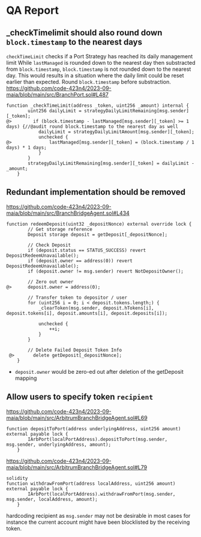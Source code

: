 # QA Report
## _checkTimelimit should also round down `block.timestamp` to the nearest days
`checkTimeLimit` checks if a Port Strategy has reached its daily management limit
While `lastManaged` is rounded down to the nearest day then substracted from `block.timestamp`, `block.timestamp` is not rounded down to the nearest day.
This would results in a situation where the daily limit could be reset earlier than expected.
Round `block.timestamp` before substraction.
https://github.com/code-423n4/2023-09-maia/blob/main/src/BranchPort.sol#L487
```solidity
function _checkTimeLimit(address _token, uint256 _amount) internal {
        uint256 dailyLimit = strategyDailyLimitRemaining[msg.sender][_token];
@>        if (block.timestamp - lastManaged[msg.sender][_token] >= 1 days) {//@audit round block.timestamp to the nearest day as well
            dailyLimit = strategyDailyLimitAmount[msg.sender][_token];
            unchecked {
@>              lastManaged[msg.sender][_token] = (block.timestamp / 1 days) * 1 days;
            }
        }
        strategyDailyLimitRemaining[msg.sender][_token] = dailyLimit - _amount;
    }
```

## Redundant implementation should be removed
https://github.com/code-423n4/2023-09-maia/blob/main/src/BranchBridgeAgent.sol#L434
```solidity
function redeemDeposit(uint32 _depositNonce) external override lock {
        // Get storage reference
        Deposit storage deposit = getDeposit[_depositNonce];

        // Check Deposit
        if (deposit.status == STATUS_SUCCESS) revert DepositRedeemUnavailable();
        if (deposit.owner == address(0)) revert DepositRedeemUnavailable();
        if (deposit.owner != msg.sender) revert NotDepositOwner();

        // Zero out owner
@>      deposit.owner = address(0);

        // Transfer token to depositor / user
        for (uint256 i = 0; i < deposit.tokens.length;) {
            _clearToken(msg.sender, deposit.hTokens[i], deposit.tokens[i], deposit.amounts[i], deposit.deposits[i]);

            unchecked {
                ++i;
            }
        }

        // Delete Failed Deposit Token Info
 @>       delete getDeposit[_depositNonce];
    }
```
* `deposit.owner` would be zero-ed out after deletion of the getDeposit mapping
## Allow users to specify token `recipient`
https://github.com/code-423n4/2023-09-maia/blob/main/src/ArbitrumBranchBridgeAgent.sol#L69
```solidity
function depositToPort(address underlyingAddress, uint256 amount) external payable lock {
        IArbPort(localPortAddress).depositToPort(msg.sender, msg.sender, underlyingAddress, amount);
    }
```
https://github.com/code-423n4/2023-09-maia/blob/main/src/ArbitrumBranchBridgeAgent.sol#L79
```
solidity
function withdrawFromPort(address localAddress, uint256 amount) external payable lock {
        IArbPort(localPortAddress).withdrawFromPort(msg.sender, msg.sender, localAddress, amount);
    }
```
hardcoding recipient as `msg.sender` may not be desirable in most cases for instance the current account might have been blocklisted by the receiving token.